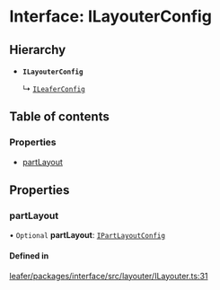 # Interface: ILayouterConfig

## Hierarchy

- **`ILayouterConfig`**

  ↳ [`ILeaferConfig`](ILeaferConfig.md)

## Table of contents

### Properties

- [partLayout](ILayouterConfig.md#partlayout)

## Properties

### partLayout

• `Optional` **partLayout**: [`IPartLayoutConfig`](IPartLayoutConfig.md)

#### Defined in

[leafer/packages/interface/src/layouter/ILayouter.ts:31](https://github.com/leaferjs/leafer/blob/8db572e/packages/interface/src/layouter/ILayouter.ts#L31)
